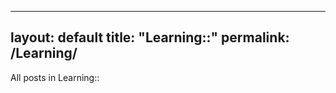  --- 
 layout: default 
 title: "Learning::" 
 permalink: /Learning/ 
 ---

 All posts in Learning:: 
